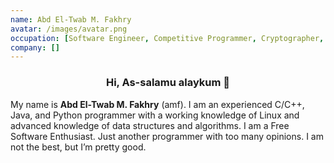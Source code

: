 ```yaml
---
name: Abd El-Twab M. Fakhry
avatar: /images/avatar.png
occupation: [Software Engineer, Competitive Programmer, Cryptographer, dApp Developer]
company: []
---
```


<h3 align="center">
	Hi, As-salamu alaykum 👋
</h3>

My name is <strong>Abd El-Twab M. Fakhry</strong> (amf). I am an experienced C/C++, Java, and Python programmer with a working knowledge of Linux and advanced knowledge of data structures and algorithms. I am a Free Software Enthusiast. Just another programmer with too many opinions. I am not the best, but I’m pretty good.
